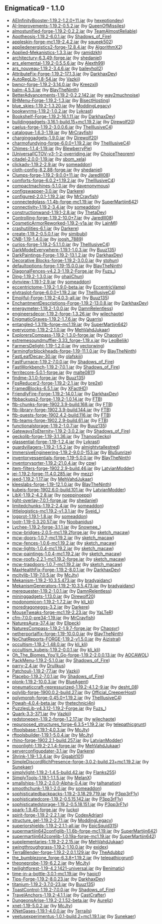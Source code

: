 ## Enigmatica9 - 1.1.0

  * [AEInfinityBooster-1.19.2-1.2.0+11.jar](https://www.curseforge.com/minecraft/mc-mods/aeinfinitybooster/files/3940200) (by [hexeptiondev](https://www.curseforge.com/members/hexeptiondev/projects))
  * [AI-Improvements-1.19.2-0.5.2.jar](https://www.curseforge.com/minecraft/mc-mods/ai-improvements/files/4019127) (by [QueenOfMissiles](https://www.curseforge.com/members/QueenOfMissiles/projects))
  * [almostunified-forge-1.19.2-0.2.2.jar](https://www.curseforge.com/minecraft/mc-mods/almost-unified/files/4061591) (by [TeamAlmostReliable](https://www.curseforge.com/members/TeamAlmostReliable/projects))
  * [Apotheosis-1.19.2-6.0.1.jar](https://www.curseforge.com/minecraft/mc-mods/apotheosis/files/4048780) (by [Shadows_of_Fire](https://www.curseforge.com/members/Shadows_of_Fire/projects))
  * [appleskin-forge-mc1.19-2.4.2.jar](https://www.curseforge.com/minecraft/mc-mods/appleskin/files/3872808) (by [squeek502](https://www.curseforge.com/members/squeek502/projects))
  * [appliedenergistics2-forge-12.8.4.jar](https://www.curseforge.com/minecraft/mc-mods/applied-energistics-2/files/4056162) (by [AlgorithmX2](https://www.curseforge.com/members/AlgorithmX2/projects))
  * [Applied-Mekanistics-1.3.3.jar](https://www.curseforge.com/minecraft/mc-mods/applied-mekanistics/files/4058235) (by [ramidzkh](https://www.curseforge.com/members/ramidzkh/projects))
  * [architectury-6.3.49-forge.jar](https://www.curseforge.com/minecraft/mc-mods/architectury-api/files/4040977) (by [shedaniel](https://www.curseforge.com/members/shedaniel/projects))
  * [ars_elemental-1.19.2-0.5.5.6.jar](https://www.curseforge.com/minecraft/mc-mods/ars-elemental/files/4053439) (by [Alexth99](https://www.curseforge.com/members/Alexth99/projects))
  * [ars_nouveau-1.19.2-3.4.6.jar](https://www.curseforge.com/minecraft/mc-mods/ars-nouveau/files/4060866) (by [baileyholl2](https://www.curseforge.com/members/baileyholl2/projects))
  * [AttributeFix-Forge-1.19.2-17.1.3.jar](https://www.curseforge.com/minecraft/mc-mods/attributefix/files/3963622) (by [DarkhaxDev](https://www.curseforge.com/members/DarkhaxDev/projects))
  * [AutoRegLib-1.8-54.jar](https://www.curseforge.com/minecraft/mc-mods/autoreglib/files/3857246) (by [Vazkii](https://www.curseforge.com/members/Vazkii/projects))
  * [bwncr-forge-1.19.2-3.14.0.jar](https://www.curseforge.com/minecraft/mc-mods/bad-wither-no-cookie-reloaded/files/3974234) (by [Kreezxil](https://www.curseforge.com/members/Kreezxil/projects))
  * [balm-4.5.3.jar](https://www.curseforge.com/minecraft/mc-mods/balm/files/3914527) (by [BlayTheNinth](https://www.curseforge.com/members/BlayTheNinth/projects))
  * [BetterAdvancements-1.19.2-0.2.2.142.jar](https://www.curseforge.com/minecraft/mc-mods/better-advancements/files/3940452) (by [way2muchnoise](https://www.curseforge.com/members/way2muchnoise/projects))
  * [BHMenu-Forge-1.19.2-1.3.jar](https://www.curseforge.com/minecraft/mc-mods/bisecthosting-server-integration-menu-forge/files/3944979) (by [BisectHosting](https://www.curseforge.com/members/BisectHosting/projects))
  * [blue_skies-1.19.2-1.3.20.jar](https://www.curseforge.com/minecraft/mc-mods/blue-skies/files/3966273) (by [ModdingLegacy](https://www.curseforge.com/members/ModdingLegacy/projects))
  * [bookwyrms-1.19.2-1.0.2.jar](https://www.curseforge.com/minecraft/mc-mods/book-wyrms/files/4058439) (by [Lykrast](https://www.curseforge.com/members/Lykrast/projects))
  * [Bookshelf-Forge-1.19.2-16.1.11.jar](https://www.curseforge.com/minecraft/mc-mods/bookshelf/files/4052856) (by [DarkhaxDev](https://www.curseforge.com/members/DarkhaxDev/projects))
  * [buildinggadgets-3.16.1-build.15+mc1.19.2.jar](https://www.curseforge.com/minecraft/mc-mods/building-gadgets/files/4002496) (by [Direwolf20](https://www.curseforge.com/members/Direwolf20/projects))
  * [caelus-forge-1.19.2-3.0.0.6.jar](https://www.curseforge.com/minecraft/mc-mods/caelus/files/3929284) (by [TheIllusiveC4](https://www.curseforge.com/members/TheIllusiveC4/projects))
  * [catalogue-1.6.3-1.19.jar](https://www.curseforge.com/minecraft/mc-mods/catalogue/files/3873264) (by [MrCrayfish](https://www.curseforge.com/members/MrCrayfish/projects))
  * [charginggadgets-1.9.0.jar](https://www.curseforge.com/minecraft/mc-mods/charging-gadgets/files/3955867) (by [Direwolf20](https://www.curseforge.com/members/Direwolf20/projects))
  * [charmofundying-forge-6.0.0+1.19.2.jar](https://www.curseforge.com/minecraft/mc-mods/charm-of-undying/files/3927421) (by [TheIllusiveC4](https://www.curseforge.com/members/TheIllusiveC4/projects))
  * [Chimes-1.1.4-1.19.jar](https://www.curseforge.com/minecraft/mc-mods/chimes/files/3921709) (by [BlewberryPie](https://www.curseforge.com/members/BlewberryPie/projects))
  * [[Universal]CTOV-v3-1-2-overriding.jar](https://www.curseforge.com/minecraft/mc-mods/choicetheorems-overhauled-village/files/4028354) (by [ChoiceTheorem](https://www.curseforge.com/members/ChoiceTheorem/projects))
  * [citadel-2.0.0-1.19.jar](https://www.curseforge.com/minecraft/mc-mods/citadel/files/4053064) (by [sbom_xela](https://www.curseforge.com/members/sbom_xela/projects))
  * [clickadv-1.19.2-2.9.jar](https://www.curseforge.com/minecraft/mc-mods/clickable-advancements/files/3969986) (by [someaddon](https://www.curseforge.com/members/someaddon/projects))
  * [cloth-config-8.2.88-forge.jar](https://www.curseforge.com/minecraft/mc-mods/cloth-config/files/3972423) (by [shedaniel](https://www.curseforge.com/members/shedaniel/projects))
  * [Clumps-forge-1.19.2-9.0.0+11.jar](https://www.curseforge.com/minecraft/mc-mods/clumps/files/3950216) (by [Jaredlll08](https://www.curseforge.com/members/Jaredlll08/projects))
  * [comforts-forge-6.0.2+1.19.2.jar](https://www.curseforge.com/minecraft/mc-mods/comforts/files/4019558) (by [TheIllusiveC4](https://www.curseforge.com/members/TheIllusiveC4/projects))
  * [compactmachines-5.1.0.jar](https://www.curseforge.com/minecraft/mc-mods/compact-machines/files/3907274) (by [davenonymous](https://www.curseforge.com/members/davenonymous/projects))
  * [configswapper-3.0.jar](https://www.curseforge.com/minecraft/mc-mods/config-swapper/files/3996376) (by [Darkere](https://www.curseforge.com/members/Darkere/projects))
  * [configured-2.0.1-1.19.2.jar](https://www.curseforge.com/minecraft/mc-mods/configured/files/4011355) (by [MrCrayfish](https://www.curseforge.com/members/MrCrayfish/projects))
  * [connectedglass-1.1.4b-forge-mc1.19.jar](https://www.curseforge.com/minecraft/mc-mods/connected-glass/files/3871967) (by [SuperMartijn642](https://www.curseforge.com/members/SuperMartijn642/projects))
  * [connectivity-1.19.2-3.4.jar](https://www.curseforge.com/minecraft/mc-mods/connectivity/files/4066426) (by [someaddon](https://www.curseforge.com/members/someaddon/projects))
  * [constructionwand-1.19.1-2.8.jar](https://www.curseforge.com/minecraft/mc-mods/construction-wand/files/3926815) (by [ThetaDev](https://www.curseforge.com/members/ThetaDev/projects))
  * [Controlling-forge-1.19.2-10.0+7.jar](https://www.curseforge.com/minecraft/mc-mods/controlling/files/4050343) (by [Jaredlll08](https://www.curseforge.com/members/Jaredlll08/projects))
  * [CosmeticArmorReworked-1.19.2-v1a.jar](https://www.curseforge.com/minecraft/mc-mods/cosmetic-armor-reworked/files/4016732) (by [LainMI](https://www.curseforge.com/members/LainMI/projects))
  * [crashutilities-6.1.jar](https://www.curseforge.com/minecraft/mc-mods/crash-utilities/files/4033133) (by [Darkere](https://www.curseforge.com/members/Darkere/projects))
  * [create-1.19.2-0.5.0.f.jar](https://www.curseforge.com/minecraft/mc-mods/create/files/4011414) (by [simibubi](https://www.curseforge.com/members/simibubi/projects))
  * [CNB-1.19-1.4.0.jar](https://www.curseforge.com/minecraft/mc-mods/creatures-and-beasts/files/3937092) (by [joosh_7889](https://www.curseforge.com/members/joosh_7889/projects))
  * [curios-forge-1.19.2-5.1.1.0.jar](https://www.curseforge.com/minecraft/mc-mods/curios/files/3924518) (by [TheIllusiveC4](https://www.curseforge.com/members/TheIllusiveC4/projects))
  * [DarkModeEverywhere-1.19.1-1.0.3.jar](https://www.curseforge.com/minecraft/mc-mods/dark-mode-everywhere/files/3912329) (by [Buuz135](https://www.curseforge.com/members/Buuz135/projects))
  * [DarkPaintings-Forge-1.19.2-13.1.2.jar](https://www.curseforge.com/minecraft/mc-mods/dark-paintings/files/3943033) (by [DarkhaxDev](https://www.curseforge.com/members/DarkhaxDev/projects))
  * [Decorative Blocks-forge-1.19.2-3.0.0.jar](https://www.curseforge.com/minecraft/mc-mods/decorative-blocks/files/3941638) (by [stohun](https://www.curseforge.com/members/stohun/projects))
  * [defaultoptions-forge-1.19-15.0.0.jar](https://www.curseforge.com/minecraft/mc-mods/default-options/files/3832590) (by [BlayTheNinth](https://www.curseforge.com/members/BlayTheNinth/projects))
  * [DiagonalFences-v4.2.3-1.19.2-Forge.jar](https://www.curseforge.com/minecraft/mc-mods/diagonal-fences/files/4026713) (by [Fuzs_](https://www.curseforge.com/members/Fuzs_/projects))
  * [Ding-1.19.2-1.3.0.jar](https://www.curseforge.com/minecraft/mc-mods/ding/files/3974456) (by [ohaiiChun](https://www.curseforge.com/members/ohaiiChun/projects))
  * [dynview-1.19.1-2.9.jar](https://www.curseforge.com/minecraft/mc-mods/dynamic-view/files/3919241) (by [someaddon](https://www.curseforge.com/members/someaddon/projects))
  * [eccentrictome-1.19.2-1.9.0-beta.jar](https://www.curseforge.com/minecraft/mc-mods/eccentric-tome/files/3993932) (by [EccentricVamp](https://www.curseforge.com/members/EccentricVamp/projects))
  * [elytraslot-forge-6.0.0+1.19.2.jar](https://www.curseforge.com/minecraft/mc-mods/elytra-slot/files/3929276) (by [TheIllusiveC4](https://www.curseforge.com/members/TheIllusiveC4/projects))
  * [Emojiful-Forge-1.19.2-4.0.3-all.jar](https://www.curseforge.com/minecraft/mc-mods/emojiful/files/4056363) (by [Buuz135](https://www.curseforge.com/members/Buuz135/projects))
  * [EnchantmentDescriptions-Forge-1.19.2-13.0.8.jar](https://www.curseforge.com/minecraft/mc-mods/enchantment-descriptions/files/4047042) (by [DarkhaxDev](https://www.curseforge.com/members/DarkhaxDev/projects))
  * [energymeter-1.19.2-1.0.0.jar](https://www.curseforge.com/minecraft/mc-mods/energymeter/files/4032160) (by [DamnRelentless](https://www.curseforge.com/members/DamnRelentless/projects))
  * [engineersdecor-1.19.2-forge-1.3.26.jar](https://www.curseforge.com/minecraft/mc-mods/engineers-decor/files/3970194) (by [wilechaote](https://www.curseforge.com/members/wilechaote/projects))
  * [EnigmaticGraves-1.19.2-1.7.6.jar](https://www.curseforge.com/minecraft/mc-mods/enigmatic-graves/files/4050552) (by [Quarris](https://www.curseforge.com/members/Quarris/projects))
  * [entangled-1.3.11b-forge-mc1.19.jar](https://www.curseforge.com/minecraft/mc-mods/entangled/files/3871940) (by [SuperMartijn642](https://www.curseforge.com/members/SuperMartijn642/projects))
  * [everycomp-1.19.2-2.1.0.jar](https://www.curseforge.com/minecraft/mc-mods/every-compat/files/4068031) (by [MehVahdJukaar](https://www.curseforge.com/members/MehVahdJukaar/projects))
  * [ExplorersCompass-1.19.2-1.3.0-forge.jar](https://www.curseforge.com/minecraft/mc-mods/explorers-compass/files/4016467) (by [Chaosyr](https://www.curseforge.com/members/Chaosyr/projects))
  * [extremesoundmuffler-3.33_forge-1.19.x.jar](https://www.curseforge.com/minecraft/mc-mods/extreme-sound-muffler/files/4033058) (by [LeoBeliik](https://www.curseforge.com/members/LeoBeliik/projects))
  * [FarmersDelight-1.19-1.2.0.jar](https://www.curseforge.com/minecraft/mc-mods/farmers-delight/files/3999157) (by [vectorwing](https://www.curseforge.com/members/vectorwing/projects))
  * [farmingforblockheads-forge-1.19-11.1.0.jar](https://www.curseforge.com/minecraft/mc-mods/farming-for-blockheads/files/3901908) (by [BlayTheNinth](https://www.curseforge.com/members/BlayTheNinth/projects))
  * [FastLeafDecay-30.jar](https://www.curseforge.com/minecraft/mc-mods/fast-leaf-decay/files/3894512) (by [olafskiii](https://www.curseforge.com/members/olafskiii/projects))
  * [FastFurnace-1.19.2-7.0.0.jar](https://www.curseforge.com/minecraft/mc-mods/fastfurnace/files/4028348) (by [Shadows_of_Fire](https://www.curseforge.com/members/Shadows_of_Fire/projects))
  * [FastWorkbench-1.19.2-7.0.1.jar](https://www.curseforge.com/minecraft/mc-mods/fastworkbench/files/4029996) (by [Shadows_of_Fire](https://www.curseforge.com/members/Shadows_of_Fire/projects))
  * [ferritecore-5.0.1-forge.jar](https://www.curseforge.com/minecraft/mc-mods/ferritecore/files/3875371) (by [malte0811](https://www.curseforge.com/members/malte0811/projects))
  * [findme-3.1.0-forge.jar](https://www.curseforge.com/minecraft/mc-mods/findme/files/3910001) (by [Buuz135](https://www.curseforge.com/members/Buuz135/projects))
  * [FpsReducer2-forge-1.19.2-2.1.jar](https://www.curseforge.com/minecraft/mc-mods/fps-reducer/files/3931329) (by [bre2el](https://www.curseforge.com/members/bre2el/projects))
  * [FramedBlocks-6.5.1.jar](https://www.curseforge.com/minecraft/mc-mods/framedblocks/files/4028031) (by [XFactHD](https://www.curseforge.com/members/XFactHD/projects))
  * [FriendlyFire-Forge-1.19.2-14.0.1.jar](https://www.curseforge.com/minecraft/mc-mods/friendly-fire/files/3943048) (by [DarkhaxDev](https://www.curseforge.com/members/DarkhaxDev/projects))
  * [ftbbackups2-forge-1.19.2-1.0.14.jar](https://www.curseforge.com/minecraft/mc-mods/ftb-backups-2/files/3989572) (by [FTB](https://www.curseforge.com/members/FTB/projects))
  * [ftb-chunks-forge-1902.3.9-build.168.jar](https://www.curseforge.com/minecraft/mc-mods/ftb-chunks-forge/files/3981376) (by [FTB](https://www.curseforge.com/members/FTB/projects))
  * [ftb-library-forge-1902.3.9-build.144.jar](https://www.curseforge.com/minecraft/mc-mods/ftb-library-forge/files/3963543) (by [FTB](https://www.curseforge.com/members/FTB/projects))
  * [ftb-quests-forge-1902.4.2-build.116.jar](https://www.curseforge.com/minecraft/mc-mods/ftb-quests-forge/files/3994215) (by [FTB](https://www.curseforge.com/members/FTB/projects))
  * [ftb-teams-forge-1902.2.9-build.61.jar](https://www.curseforge.com/minecraft/mc-mods/ftb-teams-forge/files/3963573) (by [FTB](https://www.curseforge.com/members/FTB/projects))
  * [functionalstorage-1.19.2-1.0.7.jar](https://www.curseforge.com/minecraft/mc-mods/functional-storage/files/4040972) (by [Buuz135](https://www.curseforge.com/members/Buuz135/projects))
  * [GatewaysToEternity-1.19.2-3.0.2.jar](https://www.curseforge.com/minecraft/mc-mods/gateways-to-eternity/files/4069089) (by [Shadows_of_Fire](https://www.curseforge.com/members/Shadows_of_Fire/projects))
  * [geckolib-forge-1.19-3.1.36.jar](https://www.curseforge.com/minecraft/mc-mods/geckolib/files/4064451) (by [ThanosGecko](https://www.curseforge.com/members/ThanosGecko/projects))
  * [glassential-forge-1.19-1.2.4.jar](https://www.curseforge.com/minecraft/mc-mods/glassential/files/3901780) (by [Lykrast](https://www.curseforge.com/members/Lykrast/projects))
  * [guardvillagers-1.19.2-1.5.2.jar](https://www.curseforge.com/minecraft/mc-mods/guard-villagers/files/3970122) (by [almightytallestred](https://www.curseforge.com/members/almightytallestred/projects))
  * [ImmersiveEngineering-1.19.2-9.0.0-153.jar](https://www.curseforge.com/minecraft/mc-mods/immersive-engineering/files/3963698) (by [BluSunrize](https://www.curseforge.com/members/BluSunrize/projects))
  * [inventoryessentials-forge-1.19-5.0.0.jar](https://www.curseforge.com/minecraft/mc-mods/inventory-essentials/files/3832522) (by [BlayTheNinth](https://www.curseforge.com/members/BlayTheNinth/projects))
  * [inventorysorter-1.19.2-21.0.4.jar](https://www.curseforge.com/minecraft/mc-mods/inventory-sorter/files/3963662) (by [cpw](https://www.curseforge.com/members/cpw/projects))
  * [item-filters-forge-1902.2.9-build.46.jar](https://www.curseforge.com/minecraft/mc-mods/item-filters/files/4055379) (by [LatvianModder](https://www.curseforge.com/members/LatvianModder/projects))
  * [jei-1.19.2-forge-11.4.0.285.jar](https://www.curseforge.com/minecraft/mc-mods/jei/files/4068188) (by [mezz](https://www.curseforge.com/members/mezz/projects))
  * [jeed-1.19.2-1.17.jar](https://www.curseforge.com/minecraft/mc-mods/just-enough-effect-descriptions-jeed/files/3996391) (by [MehVahdJukaar](https://www.curseforge.com/members/MehVahdJukaar/projects))
  * [kleeslabs-forge-1.19-12.1.0.jar](https://www.curseforge.com/minecraft/mc-mods/kleeslabs/files/3927984) (by [BlayTheNinth](https://www.curseforge.com/members/BlayTheNinth/projects))
  * [kubejs-forge-1902.6.0-build.101.jar](https://www.curseforge.com/minecraft/mc-mods/kubejs/files/4053875) (by [LatvianModder](https://www.curseforge.com/members/LatvianModder/projects))
  * [LibX-1.19.2-4.2.8.jar](https://www.curseforge.com/minecraft/mc-mods/libx/files/4052778) (by [noeppinoeppi](https://www.curseforge.com/members/noeppinoeppi/projects))
  * [light-overlay-7.0.1-forge.jar](https://www.curseforge.com/minecraft/mc-mods/light-overlay/files/3872055) (by [shedaniel](https://www.curseforge.com/members/shedaniel/projects))
  * [limitedchunks-1.19.2-2.4.jar](https://www.curseforge.com/minecraft/mc-mods/limited-chunkloading/files/3932588) (by [someaddon](https://www.curseforge.com/members/someaddon/projects))
  * [littlelogistics-mc1.19.2-v1.3.1.jar](https://www.curseforge.com/minecraft/mc-mods/little-logistics/files/4050924) (by [Sveid_](https://www.curseforge.com/members/Sveid_/projects))
  * [logprot-1.19.1-1.8.jar](https://www.curseforge.com/minecraft/mc-mods/login-protection/files/3912366) (by [someaddon](https://www.curseforge.com/members/someaddon/projects))
  * [lootr-1.19-0.3.20.57.jar](https://www.curseforge.com/minecraft/mc-mods/lootr/files/3891821) (by [Noobanidus](https://www.curseforge.com/members/Noobanidus/projects))
  * [Lychee-1.19.2-forge-3.1.1.jar](https://www.curseforge.com/minecraft/mc-mods/lychee/files/4041580) (by [Snownee_](https://www.curseforge.com/members/Snownee_/projects))
  * [mcw-bridges-2.0.5-mc1.19.2forge.jar](https://www.curseforge.com/minecraft/mc-mods/macaws-bridges/files/4018295) (by [sketch_macaw](https://www.curseforge.com/members/sketch_macaw/projects))
  * [mcw-doors-1.0.7-mc1.19.2.jar](https://www.curseforge.com/minecraft/mc-mods/macaws-doors/files/3930976) (by [sketch_macaw](https://www.curseforge.com/members/sketch_macaw/projects))
  * [mcw-fences-1.0.6-mc1.19.2.jar](https://www.curseforge.com/minecraft/mc-mods/macaws-fences-and-walls/files/3923128) (by [sketch_macaw](https://www.curseforge.com/members/sketch_macaw/projects))
  * [mcw-lights-1.0.4-mc1.19.2.jar](https://www.curseforge.com/minecraft/mc-mods/macaws-lights-and-lamps/files/3923131) (by [sketch_macaw](https://www.curseforge.com/members/sketch_macaw/projects))
  * [mcw-paintings-1.0.4-mc1.19.2.jar](https://www.curseforge.com/minecraft/mc-mods/macaws-paintings/files/3922999) (by [sketch_macaw](https://www.curseforge.com/members/sketch_macaw/projects))
  * [mcw-roofs-2.2.1-mc1.19.2-forge.jar](https://www.curseforge.com/minecraft/mc-mods/macaws-roofs/files/4028405) (by [sketch_macaw](https://www.curseforge.com/members/sketch_macaw/projects))
  * [mcw-trapdoors-1.0.7-mc1.19.2.jar](https://www.curseforge.com/minecraft/mc-mods/macaws-trapdoors/files/3923124) (by [sketch_macaw](https://www.curseforge.com/members/sketch_macaw/projects))
  * [MaxHealthFix-Forge-1.19.2-8.0.1.jar](https://www.curseforge.com/minecraft/mc-mods/max-health-fix/files/3943055) (by [DarkhaxDev](https://www.curseforge.com/members/DarkhaxDev/projects))
  * [mcjtylib-1.19-7.0.5.jar](https://www.curseforge.com/minecraft/mc-mods/mcjtylib/files/4069705) (by [McJty](https://www.curseforge.com/members/McJty/projects))
  * [Mekanism-1.19.2-10.3.5.473.jar](https://www.curseforge.com/minecraft/mc-mods/mekanism/files/4041164) (by [bradyaidanc](https://www.curseforge.com/members/bradyaidanc/projects))
  * [MekanismGenerators-1.19.2-10.3.5.473.jar](https://www.curseforge.com/minecraft/mc-mods/mekanism-generators/files/4041168) (by [bradyaidanc](https://www.curseforge.com/members/bradyaidanc/projects))
  * [merequester-1.19.2-1.0.1.jar](https://www.curseforge.com/minecraft/mc-mods/merequester/files/4062049) (by [DamnRelentless](https://www.curseforge.com/members/DamnRelentless/projects))
  * [mininggadgets-1.13.0.jar](https://www.curseforge.com/minecraft/mc-mods/mining-gadgets/files/3955880) (by [Direwolf20](https://www.curseforge.com/members/Direwolf20/projects))
  * [modonomicon-1.19.2-1.7.2.jar](https://www.curseforge.com/minecraft/mc-mods/modonomicon/files/4070278) (by [kli_kli](https://www.curseforge.com/members/kli_kli/projects))
  * [moredragoneggs-3.2.jar](https://www.curseforge.com/minecraft/mc-mods/more-dragon-eggs/files/4060624) (by [Darkere](https://www.curseforge.com/members/Darkere/projects))
  * [MouseTweaks-forge-mc1.19-2.23.jar](https://www.curseforge.com/minecraft/mc-mods/mouse-tweaks/files/3871353) (by [YaLTeR](https://www.curseforge.com/members/YaLTeR/projects))
  * [cfm-7.0.0-pre34-1.19.jar](https://www.curseforge.com/minecraft/mc-mods/mrcrayfish-furniture-mod/files/3907425) (by [MrCrayfish](https://www.curseforge.com/members/MrCrayfish/projects))
  * [NaturesAura-37.4.jar](https://www.curseforge.com/minecraft/mc-mods/natures-aura/files/4012727) (by [Ellpeck](https://www.curseforge.com/members/Ellpeck/projects))
  * [NaturesCompass-1.19.2-1.9.7-forge.jar](https://www.curseforge.com/minecraft/mc-mods/natures-compass/files/3923765) (by [Chaosyr](https://www.curseforge.com/members/Chaosyr/projects))
  * [netherportalfix-forge-1.19-10.0.0.jar](https://www.curseforge.com/minecraft/mc-mods/netherportalfix/files/3832619) (by [BlayTheNinth](https://www.curseforge.com/members/BlayTheNinth/projects))
  * [NoChatReports-FORGE-1.19.2-v1.5.0.jar](https://www.curseforge.com/minecraft/mc-mods/no-chat-reports/files/4055536) (by [Aizistral](https://www.curseforge.com/members/Aizistral/projects))
  * [occultism-1.19.2-1.48.0.jar](https://www.curseforge.com/minecraft/mc-mods/occultism/files/4061171) (by [kli_kli](https://www.curseforge.com/members/kli_kli/projects))
  * [occultism_kubejs-1.19.2-0.0.1.jar](https://www.curseforge.com/minecraft/mc-mods/occultism-kubejs/files/4014969) (by [kli_kli](https://www.curseforge.com/members/kli_kli/projects))
  * [Oh_The_Biomes_You'll_Go-forge-1.19.2-2.0.0.13.jar](https://www.curseforge.com/minecraft/mc-mods/oh-the-biomes-youll-go/files/4027228) (by [AOCAWOL](https://www.curseforge.com/members/AOCAWOL/projects))
  * [PackMenu-1.19.2-5.1.0.jar](https://www.curseforge.com/minecraft/mc-mods/packmenu/files/4028351) (by [Shadows_of_Fire](https://www.curseforge.com/members/Shadows_of_Fire/projects))
  * [parry-2.4.jar](https://www.curseforge.com/minecraft/mc-mods/parry/files/3871819) (by [Drullkus](https://www.curseforge.com/members/Drullkus/projects))
  * [Patchouli-1.19.2-77.jar](https://www.curseforge.com/minecraft/mc-mods/patchouli/files/4031402) (by [Vazkii](https://www.curseforge.com/members/Vazkii/projects))
  * [Placebo-1.19.2-7.0.1.jar](https://www.curseforge.com/minecraft/mc-mods/placebo/files/4036338) (by [Shadows_of_Fire](https://www.curseforge.com/members/Shadows_of_Fire/projects))
  * [plonk-1.19.2-10.0.3.jar](https://www.curseforge.com/minecraft/mc-mods/plonk/files/3921449) (by [BlueAgent](https://www.curseforge.com/members/BlueAgent/projects))
  * [pneumaticcraft-repressurized-1.19.2-4.1.2-9.jar](https://www.curseforge.com/minecraft/mc-mods/pneumaticcraft-repressurized/files/4058379) (by [desht_08](https://www.curseforge.com/members/desht_08/projects))
  * [polylib-forge-1900.0.2-build.27.jar](https://www.curseforge.com/minecraft/mc-mods/polylib/files/3906111) (by [Official_CreeperHost](https://www.curseforge.com/members/Official_CreeperHost/projects))
  * [polymorph-forge-0.45.0+1.19.2.jar](https://www.curseforge.com/minecraft/mc-mods/polymorph/files/3930145) (by [TheIllusiveC4](https://www.curseforge.com/members/TheIllusiveC4/projects))
  * [Powah-4.0.4-beta.jar](https://www.curseforge.com/minecraft/mc-mods/powah-rearchitected/files/4019923) (by [thetechnici4n](https://www.curseforge.com/members/thetechnici4n/projects))
  * [PuzzlesLib-v4.3.12-1.19.2-Forge.jar](https://www.curseforge.com/minecraft/mc-mods/puzzles-lib/files/4041202) (by [Fuzs_](https://www.curseforge.com/members/Fuzs_/projects))
  * [Quark-3.3-371.jar](https://www.curseforge.com/minecraft/mc-mods/quark/files/3961436) (by [Vazkii](https://www.curseforge.com/members/Vazkii/projects))
  * [redstonepen-1.19.2-forge-1.2.17.jar](https://www.curseforge.com/minecraft/mc-mods/redstone-pen/files/3983438) (by [wilechaote](https://www.curseforge.com/members/wilechaote/projects))
  * [repurposed_structures_forge-6.3.5+1.19.2.jar](https://www.curseforge.com/minecraft/mc-mods/repurposed-structures/files/4056739) (by [telepathicgrunt](https://www.curseforge.com/members/telepathicgrunt/projects))
  * [rftoolsbase-1.19.1-4.0.3.jar](https://www.curseforge.com/minecraft/mc-mods/rftools-base/files/3970757) (by [McJty](https://www.curseforge.com/members/McJty/projects))
  * [rftoolsbuilder-1.19.1-5.0.4.jar](https://www.curseforge.com/minecraft/mc-mods/rftools-builder/files/3994831) (by [McJty](https://www.curseforge.com/members/McJty/projects))
  * [rhino-forge-1902.2.1-build.257.jar](https://www.curseforge.com/minecraft/mc-mods/rhino/files/4069896) (by [LatvianModder](https://www.curseforge.com/members/LatvianModder/projects))
  * [moonlight-1.19.2-2.1.4-forge.jar](https://www.curseforge.com/minecraft/mc-mods/selene/files/4059669) (by [MehVahdJukaar](https://www.curseforge.com/members/MehVahdJukaar/projects))
  * [serverconfigupdater-3.1.jar](https://www.curseforge.com/minecraft/mc-mods/serverconfig-updater/files/4055305) (by [Darkere](https://www.curseforge.com/members/Darkere/projects))
  * [Shrink-1.19-1.3.4.jar](https://www.curseforge.com/minecraft/mc-mods/shrink_/files/3906397) (by [Gigabit101](https://www.curseforge.com/members/Gigabit101/projects))
  * [SimpleDiscordRichPresence-forge-3.0.2-build.23+mc1.19.2.jar](https://www.curseforge.com/minecraft/mc-mods/simple-discord-rich-presence/files/3987246) (by [Sunekaer](https://www.curseforge.com/members/Sunekaer/projects))
  * [simplylight-1.19.2-1.4.5-build.42.jar](https://www.curseforge.com/minecraft/mc-mods/simply-light/files/4016401) (by [Flanks255](https://www.curseforge.com/members/Flanks255/projects))
  * [SimplyTools-1.19.1-1.1.5.jar](https://www.curseforge.com/minecraft/mc-mods/simply-tools/files/4036713) (by [MelanX](https://www.curseforge.com/members/MelanX/projects))
  * [smallships-1.19.2-2.0.0-Alpha-0.4.jar](https://www.curseforge.com/minecraft/mc-mods/small-ships/files/3926824) (by [talhanation](https://www.curseforge.com/members/talhanation/projects))
  * [smoothchunk-1.19.1-2.0.jar](https://www.curseforge.com/minecraft/mc-mods/smooth-chunk-save/files/3922654) (by [someaddon](https://www.curseforge.com/members/someaddon/projects))
  * [sophisticatedbackpacks-1.19.2-3.18.29.719.jar](https://www.curseforge.com/minecraft/mc-mods/sophisticated-backpacks/files/4006090) (by [P3pp3rF1y](https://www.curseforge.com/members/P3pp3rF1y/projects))
  * [sophisticatedcore-1.19.2-0.5.15.142.jar](https://www.curseforge.com/minecraft/mc-mods/sophisticated-core/files/4048382) (by [P3pp3rF1y](https://www.curseforge.com/members/P3pp3rF1y/projects))
  * [sophisticatedstorage-1.19.2-0.5.18.151.jar](https://www.curseforge.com/minecraft/mc-mods/sophisticated-storage/files/4006094) (by [P3pp3rF1y](https://www.curseforge.com/members/P3pp3rF1y/projects))
  * [spark-1.9.45-forge.jar](https://www.curseforge.com/minecraft/mc-mods/spark/files/4057111) (by [Iucko](https://www.curseforge.com/members/Iucko/projects))
  * [spirit-forge-1.19.2-2.2.1.jar](https://www.curseforge.com/minecraft/mc-mods/spirit/files/4069533) (by [CodexAdrian](https://www.curseforge.com/members/CodexAdrian/projects))
  * [structure_gel-1.19.2-2.7.1.jar](https://www.curseforge.com/minecraft/mc-mods/structure-gel-api/files/4029363) (by [ModdingLegacy](https://www.curseforge.com/members/ModdingLegacy/projects))
  * [superiorshields-1.19.2-2.1.1-all.jar](https://www.curseforge.com/minecraft/mc-mods/superior-shields/files/3947978) (by [EpicSquid315](https://www.curseforge.com/members/EpicSquid315/projects))
  * [supermartijn642configlib-1.1.6b-forge-mc1.19.jar](https://www.curseforge.com/minecraft/mc-mods/supermartijn642s-config-lib/files/3871792) (by [SuperMartijn642](https://www.curseforge.com/members/SuperMartijn642/projects))
  * [supermartijn642corelib-1.0.19a-forge-mc1.19.jar](https://www.curseforge.com/minecraft/mc-mods/supermartijn642s-core-lib/files/3910759) (by [SuperMartijn642](https://www.curseforge.com/members/SuperMartijn642/projects))
  * [supplementaries-1.19.2-2.2.15.jar](https://www.curseforge.com/minecraft/mc-mods/supplementaries/files/4068805) (by [MehVahdJukaar](https://www.curseforge.com/members/MehVahdJukaar/projects))
  * [swingthroughgrass-1.19.2-1.10.0.jar](https://www.curseforge.com/minecraft/mc-mods/swingthroughgrass/files/3922675) (by [exidex](https://www.curseforge.com/members/exidex/projects))
  * [TerraBlender-forge-1.19.2-2.0.1.129.jar](https://www.curseforge.com/minecraft/mc-mods/terrablender/files/4057292) (by [TheAdubbz](https://www.curseforge.com/members/TheAdubbz/projects))
  * [the_bumblezone_forge-6.3.8+1.19.2.jar](https://www.curseforge.com/minecraft/mc-mods/the-bumblezone-forge/files/4066038) (by [telepathicgrunt](https://www.curseforge.com/members/telepathicgrunt/projects))
  * [theoneprobe-1.19-6.2.2.jar](https://www.curseforge.com/minecraft/mc-mods/the-one-probe/files/3965693) (by [McJty](https://www.curseforge.com/members/McJty/projects))
  * [twilightforest-1.19-4.2.1421-universal.jar](https://www.curseforge.com/minecraft/mc-mods/the-twilight-forest/files/3995805) (by [Benimatic](https://www.curseforge.com/members/Benimatic/projects))
  * [time-in-a-bottle-3.0.1-mc1.19.jar](https://www.curseforge.com/minecraft/mc-mods/time-in-a-bottle-standalone/files/3879896) (by [haoict](https://www.curseforge.com/members/haoict/projects))
  * [Tips-Forge-1.19.2-8.0.23.jar](https://www.curseforge.com/minecraft/mc-mods/tips/files/4068908) (by [DarkhaxDev](https://www.curseforge.com/members/DarkhaxDev/projects))
  * [titanium-1.19.2-3.7.0-23.jar](https://www.curseforge.com/minecraft/mc-mods/titanium/files/4015180) (by [Buuz135](https://www.curseforge.com/members/Buuz135/projects))
  * [ToastControl-1.19.2-7.0.0.jar](https://www.curseforge.com/minecraft/mc-mods/toast-control/files/4028343) (by [Shadows_of_Fire](https://www.curseforge.com/members/Shadows_of_Fire/projects))
  * [TravelAnchors-1.19.2-4.1.1.jar](https://www.curseforge.com/minecraft/mc-mods/travel-anchors/files/4061186) (by [CastCrafter](https://www.curseforge.com/members/CastCrafter/projects))
  * [DungeonsArise-1.19.2-2.1.52-beta.jar](https://www.curseforge.com/minecraft/mc-mods/when-dungeons-arise/files/4048244) (by [Aureljz](https://www.curseforge.com/members/Aureljz/projects))
  * [xnet-1.19-5.0.2.jar](https://www.curseforge.com/minecraft/mc-mods/xnet/files/3932650) (by [McJty](https://www.curseforge.com/members/McJty/projects))
  * [XNetGases-1.19.1-4.0.0.jar](https://www.curseforge.com/minecraft/mc-mods/xnet-gases/files/3918289) (by [Terrails](https://www.curseforge.com/members/Terrails/projects))
  * [yeetusexperimentus-1.0.1-build.2+mc1.19.1.jar](https://www.curseforge.com/minecraft/mc-mods/yeetusexperimentus/files/3909789) (by [Sunekaer](https://www.curseforge.com/members/Sunekaer/projects))

